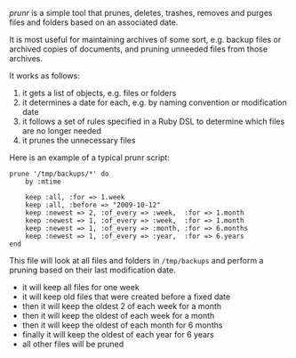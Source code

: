 *prunr* is a simple tool that prunes, deletes, trashes, removes and purges
files and folders based on an associated date.

It is most useful for maintaining archives of some sort, e.g. backup files or
archived copies of documents, and pruning unneeded files from those archives.

It works as follows:

1.	it gets a list of objects, e.g. files or folders
2.	it determines a date for each, e.g. by naming convention or modification date
3.	it follows a set of rules specified in a Ruby DSL to determine which files are
	no longer needed
4.	it prunes the unnecessary files

Here is an example of a typical prunr script:

	prune '/tmp/backups/*' do
		by :mtime

		keep :all, :for => 1.week
		keep :all, :before => "2009-10-12"
		keep :newest => 2, :of_every => :week,  :for => 1.month
		keep :newest => 1, :of_every => :week,  :for => 1.month
		keep :newest => 1, :of_every => :month, :for => 6.months
		keep :newest => 1, :of_every => :year,  :for => 6.years
	end

This file will look at all files and folders in `/tmp/backups` and perform a pruning
based on their last modification date.

*	it will keep all files for one week
*   it will keep old files that were created before a fixed date
*	then it will keep the oldest 2 of each week for a month
*	then it will keep the oldest of each week for a month
*	then it will keep the oldest of each month for 6 months
*	finally it will keep the oldest of each year for 6 years
*	all other files will be pruned

